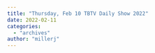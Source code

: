 ```yaml
---
title: "Thursday, Feb 10 TBTV Daily Show 2022"
date: 2022-02-11
categories: 
  - "archives"
author: "millerj"
---
```



